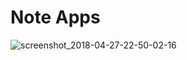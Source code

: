 # Note Apps
![screenshot_2018-04-27-22-50-02-16](https://user-images.githubusercontent.com/23600466/39372005-732c7b02-4a6d-11e8-8288-226f8a1e516e.png)
